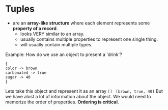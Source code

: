 # Tuples

- are an **array-like structure** where each element represents some **property of a record**.
  - looks VERY similar to an array.
  - usually contains multiple properties to represent one single thing.
  - will usually contain multiple types.

Example: How do we use an object to present a 'drink'?
```
{
color -> brown
carbonated -> true
sugar -> 40
}
```
Lets take this object and represent it as an array `[]`
` [brown, true, 40]` But we have alost a lot of information about the object. We would need to memorize the order of properties.
**Ordering is critical**. 